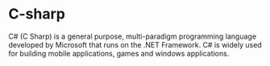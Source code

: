 # C-sharp
C# (C Sharp) is a general purpose, multi-paradigm programming language developed by Microsoft that runs on the .NET Framework. C# is widely used for building mobile applications, games and windows applications.
